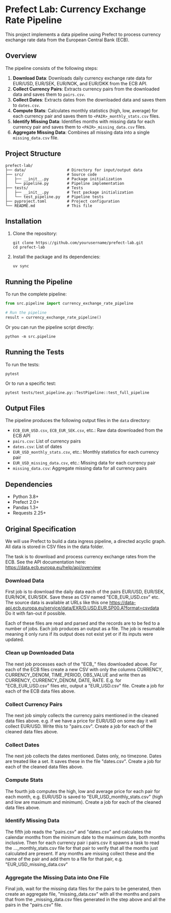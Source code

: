 # Prefect Lab: Currency Exchange Rate Pipeline

This project implements a data pipeline using Prefect to process currency exchange rate data from the European Central
Bank (ECB).

## Overview

The pipeline consists of the following steps:

1. **Download Data**: Downloads daily currency exchange rate data for EUR/USD, EUR/SEK, EUR/NOK, and EUR/DKK from the
   ECB API.
2. **Collect Currency Pairs**: Extracts currency pairs from the downloaded data and saves them to `pairs.csv`.
3. **Collect Dates**: Extracts dates from the downloaded data and saves them to `dates.csv`.
4. **Compute Stats**: Calculates monthly statistics (high, low, average) for each currency pair and saves them to
   `<PAIR>_monthly_stats.csv` files.
5. **Identify Missing Data**: Identifies months with missing data for each currency pair and saves them to
   `<PAIR>_missing_data.csv` files.
6. **Aggregate Missing Data**: Combines all missing data into a single `missing_data.csv` file.

## Project Structure

```
prefect-lab/
├── data/                  # Directory for input/output data
├── src/                   # Source code
│   ├── __init__.py        # Package initialization
│   └── pipeline.py        # Pipeline implementation
├── tests/                 # Tests
│   ├── __init__.py        # Test package initialization
│   └── test_pipeline.py   # Pipeline tests
├── pyproject.toml         # Project configuration
└── README.md              # This file
```

## Installation

1. Clone the repository:
   ```
   git clone https://github.com/yourusername/prefect-lab.git
   cd prefect-lab
   ```

2. Install the package and its dependencies:
   ```
   uv sync
   ```

## Running the Pipeline

To run the complete pipeline:

```python
from src.pipeline import currency_exchange_rate_pipeline

# Run the pipeline
result = currency_exchange_rate_pipeline()
```

Or you can run the pipeline script directly:

```
python -m src.pipeline
```

## Running the Tests

To run the tests:

```
pytest
```

Or to run a specific test:

```
pytest tests/test_pipeline.py::TestPipeline::test_full_pipeline
```

## Output Files

The pipeline produces the following output files in the `data` directory:

- `ECB_EUR_USD.csv`, `ECB_EUR_SEK.csv`, etc.: Raw data downloaded from the ECB API
- `pairs.csv`: List of currency pairs
- `dates.csv`: List of dates
- `EUR_USD_monthly_stats.csv`, etc.: Monthly statistics for each currency pair
- `EUR_USD_missing_data.csv`, etc.: Missing data for each currency pair
- `missing_data.csv`: Aggregate missing data for all currency pairs

## Dependencies

- Python 3.8+
- Prefect 2.0+
- Pandas 1.3+
- Requests 2.25+

## Original Specification

We will use Prefect to build a data ingress pipeline,
a directed acyclic graph. All data is stored in CSV files in the data folder.

The task is to download and process currency exchange rates from the ECB.
See the API documentation here: <https://data.ecb.europa.eu/help/api/overview>

### Download Data

First job is to download the daily data each of the pairs EUR/USD, EUR/SEK, EUR/NOK, EUR/SEK.
Save these as CSV named "ECB_EUR_USD.csv" etc.
The source data is available at URLs like this
one <https://data-api.ecb.europa.eu/service/data/EXR/D.USD.EUR.SP00.A?format=csvdata>
Do it with fan-out if possible.

Each of these files are read and parsed and the records are to be fed to
a number of jobs. Each job produces an output as a file.
The job is resumable meaning it only runs if its output does not exist yet
or if its inputs were updated.

### Clean up Downloaded Data

The next job processes each of the "ECB_" files downloaded above.
For each of the ECB files create a new CSV with only the columns CURRENCY, CURRENCY_DENOM, TIME_PERIOD, OBS_VALUE
and write then as CURRENCY, CURRENCY_DENOM, DATE, RATE.
E.g. for "ECB_EUR_USD.csv" files etc, output a "EUR_USD.csv" file.
Create a job for each of the ECB data files above.

### Collect Currency Pairs

The next job simply collects the currency pairs mentioned in the cleaned data files above.
e.g. if we have a price for EUR/USD on some day it will collect EUR/USD. Write this to "pairs.csv".
Create a job for each of the cleaned data files above.

### Collect Dates

The next job collects the dates mentioned. Dates only, no timezone.
Dates are treated like a set. It saves these in the file "dates.csv".
Create a job for each of the cleaned data files above.

### Compute Stats

The fourth job computes the high, low and average price for each pair
for each month, e.g. EUR/USD is saved to "EUR_USD_monthly_stats.csv" (high and low are maximum and minimum).
Create a job for each of the cleaned data files above.

### Identify Missing Data

The fifth job reads the "pairs.csv" and "dates.csv" and calculates the calendar months from
the minimum date to the maximum date, both months inclusive.
Then for each currency pair i pairs.csv it spawns a task to read the ..._monthly_stats.csv file
for that pair to verify that all the months just calculated are present. If any months are missing
collect these and the name of the pair and add them to a file for that pair, e.g. "EUR_USD_missing_data.csv"

### Aggregate the Missing Data into One File

Final job, wait for the missing data files for the pairs to be generated, then
create an aggregate file, "missing_data.csv" with all the months and pairs that from the _missing_data.csv files
generated in the step above and all the pairs in the "pairs.csv" file.
